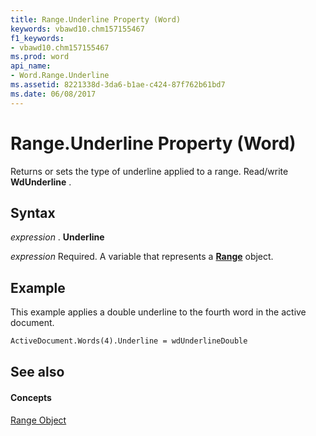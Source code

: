 ```yaml
---
title: Range.Underline Property (Word)
keywords: vbawd10.chm157155467
f1_keywords:
- vbawd10.chm157155467
ms.prod: word
api_name:
- Word.Range.Underline
ms.assetid: 8221338d-3da6-b1ae-c424-87f762b61bd7
ms.date: 06/08/2017
---
```



# Range.Underline Property (Word)

Returns or sets the type of underline applied to a range. Read/write  **WdUnderline** .


## Syntax

 _expression_ . **Underline**

 _expression_ Required. A variable that represents a **[Range](Word.Range.md)** object.


## Example

This example applies a double underline to the fourth word in the active document.


```vb
ActiveDocument.Words(4).Underline = wdUnderlineDouble
```


## See also


#### Concepts


[Range Object](Word.Range.md)

